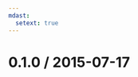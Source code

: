 ```yaml
---
mdast:
  setext: true
---
```


<!--lint disable no-multiple-toplevel-headings-->

0.1.0 / 2015-07-17
==================
